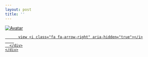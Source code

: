 ```yaml
---
layout: post
title: ''
---
```





<p class="imglist">

<div class="image-container">
  <a href="https://pic.superbed.cn/item/5daef67e8b58bc7bf7b65678.jpg"  data-fancybox="images">
    <img src="https://cxcxcx.cx/assets/img/cx/cx0006/c.jpg" alt="Avatar" class="image" />
    <div class="overlay">
      <div class="text">
        
          view <i class="fa fa-arrow-right" aria-hidden="true"></i>
        
      </div>
    </div>
  </a>
</div>




<a href="https://pic.superbed.cn/item/5daef67e8b58bc7bf7b6567b.jpg" data-fancybox="images"><img src="" /></a>
<a href="https://pic.superbed.cn/item/5daef67e8b58bc7bf7b6567f.jpg" data-fancybox="images"><img src="" /></a>
<a href="https://pic.superbed.cn/item/5daef67e8b58bc7bf7b65682.jpg" data-fancybox="images"><img src="" /></a>
<a href="https://pic.superbed.cn/item/5daef67e8b58bc7bf7b65686.jpg" data-fancybox="images"><img src="" /></a>
<a href="https://pic.superbed.cn/item/5daef67e8b58bc7bf7b6568c.jpg" data-fancybox="images"><img src="" /></a>
<a href="https://pic.superbed.cn/item/5daef67e8b58bc7bf7b65695.jpg" data-fancybox="images"><img src="" /></a>
<a href="https://pic.superbed.cn/item/5daef67e8b58bc7bf7b65698.jpg" data-fancybox="images"><img src="" /></a>
<a href="https://pic.superbed.cn/item/5daef67e8b58bc7bf7b656a9.jpg" data-fancybox="images"><img src="" /></a>
<a href="https://pic.superbed.cn/item/5daef67e8b58bc7bf7b656b0.jpg" data-fancybox="images"><img src="" /></a>
<a href="https://pic.superbed.cn/item/5daef67e8b58bc7bf7b656b5.jpg" data-fancybox="images"><img src="" /></a>
<a href="https://pic.superbed.cn/item/5daef67e8b58bc7bf7b656bd.jpg" data-fancybox="images"><img src="" /></a>
<a href="https://pic.superbed.cn/item/5daef67e8b58bc7bf7b656c4.jpg" data-fancybox="images"><img src="" /></a>
<a href="https://pic.superbed.cn/item/5daef67e8b58bc7bf7b656c9.jpg" data-fancybox="images"><img src="" /></a>
<a href="https://pic.superbed.cn/item/5daef67e8b58bc7bf7b656ce.jpg" data-fancybox="images"><img src="" /></a>
<a href="https://pic.superbed.cn/item/5daef67e8b58bc7bf7b656d7.jpg" data-fancybox="images"><img src="" /></a>
<a href="https://pic.superbed.cn/item/5daef67e8b58bc7bf7b656dd.jpg" data-fancybox="images"><img src="" /></a>
<a href="https://pic.superbed.cn/item/5daef67e8b58bc7bf7b656e0.jpg" data-fancybox="images"><img src="" /></a>
<a href="https://pic.superbed.cn/item/5daef67e8b58bc7bf7b656ee.jpg" data-fancybox="images"><img src="" /></a>
<a href="https://pic.superbed.cn/item/5daef67e8b58bc7bf7b656f1.jpg" data-fancybox="images"><img src="" /></a>
<a href="https://pic.superbed.cn/item/5daef67e8b58bc7bf7b656f5.jpg" data-fancybox="images"><img src="" /></a>
<a href="https://pic.superbed.cn/item/5daef67e8b58bc7bf7b656fb.jpg" data-fancybox="images"><img src="" /></a>
<a href="https://pic.superbed.cn/item/5daef67e8b58bc7bf7b65704.jpg" data-fancybox="images"><img src="" /></a>
<a href="https://pic.superbed.cn/item/5daef67e8b58bc7bf7b6570c.jpg" data-fancybox="images"><img src="" /></a>
<a href="https://pic.superbed.cn/item/5daef67e8b58bc7bf7b65713.jpg" data-fancybox="images"><img src="" /></a>
<a href="https://pic.superbed.cn/item/5daef67e8b58bc7bf7b65719.jpg" data-fancybox="images"><img src="" /></a>
<a href="https://pic.superbed.cn/item/5daef67e8b58bc7bf7b6571d.jpg" data-fancybox="images"><img src="" /></a>
<a href="https://pic.superbed.cn/item/5daef67e8b58bc7bf7b65725.jpg" data-fancybox="images"><img src="" /></a>
<a href="https://pic.superbed.cn/item/5daef67e8b58bc7bf7b6572a.jpg" data-fancybox="images"><img src="" /></a>
<a href="https://pic.superbed.cn/item/5daef67e8b58bc7bf7b65732.jpg" data-fancybox="images"><img src="" /></a>
<a href="https://pic.superbed.cn/item/5daef67e8b58bc7bf7b65738.jpg" data-fancybox="images"><img src="" /></a>
<a href="https://pic.superbed.cn/item/5daef67e8b58bc7bf7b6573c.jpg" data-fancybox="images"><img src="" /></a>
<a href="https://pic.superbed.cn/item/5daef67e8b58bc7bf7b65741.jpg" data-fancybox="images"><img src="" /></a>
<a href="https://pic.superbed.cn/item/5daef67e8b58bc7bf7b65747.jpg" data-fancybox="images"><img src="" /></a>
<a href="https://pic.superbed.cn/item/5daef67e8b58bc7bf7b6574c.jpg" data-fancybox="images"><img src="" /></a>
<a href="https://pic.superbed.cn/item/5daef67e8b58bc7bf7b65751.jpg" data-fancybox="images"><img src="" /></a>





</p>
